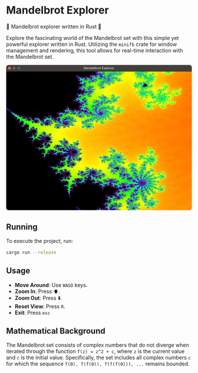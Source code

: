 # Mandelbrot Explorer
🚀 Mandelbrot explorer written in Rust 🦀

Explore the fascinating world of the Mandelbrot set with this simple yet powerful explorer written in Rust. Utilizing the `minifb` crate for window management and rendering, this tool allows for real-time interaction with the Mandelbrot set.

![Screenshot](img/screenshot.png)

## Running

To execute the project, run:

```sh
cargo run --release
```

## Usage

- **Move Around**: Use `WASD` keys.
- **Zoom In**: Press ⬆️.
- **Zoom Out**: Press ⬇️.
- **Reset View**: Press `R`.
- **Exit**: Press `esc`

## Mathematical Background

The Mandelbrot set consists of complex numbers that do not diverge when iterated through the function `f(z) = z^2 + c`, where `z` is the current value and `c` is the initial value. Specifically, the set includes all complex numbers `c` for which the sequence `f(0), f(f(0)), f(f(f(0))), ...` remains bounded.
